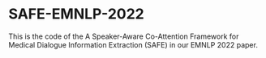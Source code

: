 # SAFE-EMNLP-2022

This is the code of the A Speaker-Aware Co-Attention Framework for Medical Dialogue Information Extraction (SAFE) in our EMNLP 2022 paper.
